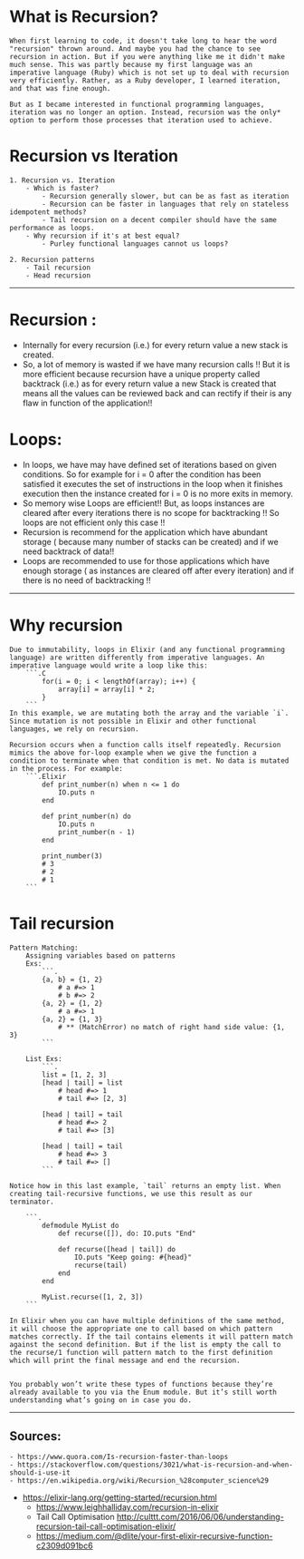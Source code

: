 # What is Recursion?
	When first learning to code, it doesn't take long to hear the word "recursion" thrown around. And maybe you had the chance to see recursion in action. But if you were anything like me it didn't make much sense. This was partly because my first language was an imperative language (Ruby) which is not set up to deal with recursion very efficiently. Rather, as a Ruby developer, I learned iteration, and that was fine enough.

	But as I became interested in functional programming languages, iteration was no longer an option. Instead, recursion was the only* option to perform those processes that iteration used to achieve. 


# Recursion vs Iteration
	1. Recursion vs. Iteration
		- Which is faster?
			- Recursion generally slower, but can be as fast as iteration
			- Recursion can be faster in languages that rely on stateless idempotent methods?
			- Tail recursion on a decent compiler should have the same performance as loops.
		- Why recursion if it's at best equal?
			- Purley functional languages cannot us loops?

	2. Recursion patterns
		- Tail recursion
		- Head recursion

____________________________________________________________


# Recursion :
  - Internally for every recursion (i.e.) for every return value a new stack is created.
  - So, a lot of memory is wasted if we have many recursion calls !! But it is more efficient because recursion have a unique property called backtrack (i.e.) as for every return value a new Stack is created that means all the values can be reviewed back and can rectify if their is any flaw in function of the application!!

# Loops:
  - In loops, we have may have defined set of iterations based on given conditions. So for example for i = 0 after the condition has been satisfied it executes the set of instructions in the loop when it finishes execution then the instance created for i = 0 is no more exits in memory.
  - So memory wise Loops are efficient!! But, as loops instances are cleared after every iterations there is no scope for backtracking !! So loops are not efficient only this case !!
  - Recursion is recommend for the application which have abundant storage ( because many number of stacks can be created) and if we need backtrack of data!!
  - Loops are recommended to use for those applications which have enough storage ( as instances are cleared off after every iteration) and if there is no need of backtracking !!


____________________________________________________________
# Why recursion
	Due to immutability, loops in Elixir (and any functional programming language) are written differently from imperative languages. An imperative language would write a loop like this:
		```.C
			for(i = 0; i < lengthOf(array); i++) {
				array[i] = array[i] * 2;
			}
		```
	In this example, we are mutating both the array and the variable `i`. Since mutation is not possible in Elixir and other functional languages, we rely on recursion.

	Recursion occurs when a function calls itself repeatedly. Recursion mimics the above for-loop example when we give the function a condition to terminate when that condition is met. No data is mutated in the process. For example:
		```.Elixir
			def print_number(n) when n <= 1 do
				IO.puts n
			end

			def print_number(n) do
				IO.puts n
				print_number(n - 1)
			end

			print_number(3)
			# 3
			# 2
			# 1
		```

# Tail recursion
	Pattern Matching:
		Assigning variables based on patterns
		Exs:
			```.
			{a, b} = {1, 2}
				# a #=> 1
				# b #=> 2
			{a, 2} = {1, 2}
				# a #=> 1
			{a, 2} = {1, 3}
				# ** (MatchError) no match of right hand side value: {1, 3}
			```

		List Exs:
			```.
			list = [1, 2, 3]
			[head | tail] = list
				# head #=> 1
				# tail #=> [2, 3]

			[head | tail] = tail
				# head #=> 2
				# tail #=> [3]

			[head | tail] = tail
				# head #=> 3
				# tail #=> []
			```

	Notice how in this last example, `tail` returns an empty list. When creating tail-recursive functions, we use this result as our terminator.

		```.
			defmodule MyList do
				def recurse([]), do: IO.puts "End"

				def recurse([head | tail]) do
					IO.puts "Keep going: #{head}"
					recurse(tail)
				end
			end

			MyList.recurse([1, 2, 3])
		```

	In Elixir when you can have multiple definitions of the same method, it will choose the appropriate one to call based on which pattern matches correctly. If the tail contains elements it will pattern match against the second definition. But if the list is empty the call to the recurse/1 function will pattern match to the first definition which will print the final message and end the recursion.


	You probably won’t write these types of functions because they’re already available to you via the Enum module. But it’s still worth understanding what’s going on in case you do.
____________________________________________________________

## Sources:
	- https://www.quora.com/Is-recursion-faster-than-loops
	- https://stackoverflow.com/questions/3021/what-is-recursion-and-when-should-i-use-it
	- https://en.wikipedia.org/wiki/Recursion_%28computer_science%29
  - https://elixir-lang.org/getting-started/recursion.html
	- https://www.leighhalliday.com/recursion-in-elixir
	- Tail Call Optimisation http://culttt.com/2016/06/06/understanding-recursion-tail-call-optimisation-elixir/
	- https://medium.com/@dlite/your-first-elixir-recursive-function-c2309d091bc6
